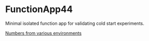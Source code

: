 # FunctionApp44

Minimal isolated function app for validating cold start experiments. 

[Numbers from various environments](https://gist.github.com/kshyju/7c7a935d2499bbe99856318615ad08ca)
